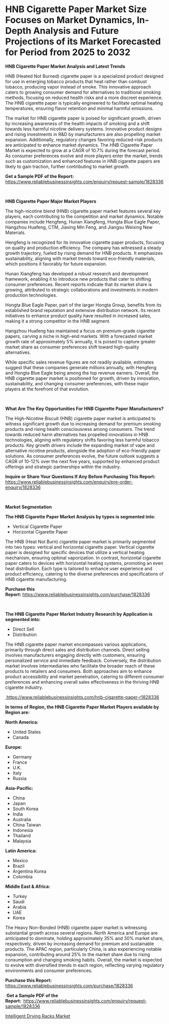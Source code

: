 <p><h1>HNB Cigarette Paper Market Size Focuses on Market Dynamics, In-Depth Analysis and Future Projections of its Market Forecasted for Period from 2025 to 2032</h1></p><p><strong>HNB Cigarette Paper Market Analysis and Latest Trends</strong></p>
<p><p>HNB (Heated Not Burned) cigarette paper is a specialized product designed for use in emerging tobacco products that heat rather than combust tobacco, producing vapor instead of smoke. This innovative approach caters to growing consumer demand for alternatives to traditional smoking methods, focusing on reduced health risks and a more discreet experience. The HNB cigarette paper is typically engineered to facilitate optimal heating temperatures, ensuring flavor retention and minimal harmful emissions.</p><p>The market for HNB cigarette paper is poised for significant growth, driven by increasing awareness of the health impacts of smoking and a shift towards less harmful nicotine delivery systems. Innovative product designs and rising investments in R&D by manufacturers are also propelling market expansion. Additionally, regulatory changes favoring reduced-risk products are anticipated to enhance market dynamics. The HNB Cigarette Paper Market is expected to grow at a CAGR of 10.7% during the forecast period. As consumer preferences evolve and more players enter the market, trends such as customization and enhanced features in HNB cigarette papers are likely to gain traction, further contributing to market growth.</p></p>
<p><strong>Get a Sample PDF of the Report:&nbsp;</strong> <a href="https://www.reliablebusinessinsights.com/enquiry/request-sample/1828336?utm_campaign=2250&utm_medium=2&utm_source=Github&utm_content=ia&utm_term=09022025&utm_id=hnb-cigarette-paper">https://www.reliablebusinessinsights.com/enquiry/request-sample/1828336</a></p>
<p>&nbsp;</p>
<p><strong>HNB Cigarette Paper Major Market Players</strong></p>
<p><p>The high-nicotine blend (HNB) cigarette paper market features several key players, each contributing to the competition and market dynamics. Notable companies include Hengfeng, Hunan Xiangfeng, Hongta Blue Eagle Paper, Hangzhou Huafeng, CTM, Jiaxing Min Feng, and Jiangsu Weixing New Materials.</p><p>Hengfeng is recognized for its innovative cigarette paper products, focusing on quality and production efficiency. The company has witnessed a steady growth trajectory, fueled by rising demand for HNB products. It emphasizes sustainability, aligning with market trends toward eco-friendly materials, which positions it favorably for future expansion.</p><p>Hunan Xiangfeng has developed a robust research and development framework, enabling it to introduce new products that cater to shifting consumer preferences. Recent reports indicate that its market share is growing, attributed to strategic collaborations and investments in modern production technologies.</p><p>Hongta Blue Eagle Paper, part of the larger Hongta Group, benefits from its established brand reputation and extensive distribution network. Its recent initiatives to enhance product quality have resulted in increased sales, making it a strong competitor in the HNB segment.</p><p>Hangzhou Huafeng has maintained a focus on premium-grade cigarette papers, carving a niche in high-end markets. With a forecasted market growth rate of approximately 5% annually, it is poised to capture greater market share as consumer preferences shift toward high-quality alternatives.</p><p>While specific sales revenue figures are not readily available, estimates suggest that these companies generate millions annually, with Hengfeng and Hongta Blue Eagle being among the top revenue earners. Overall, the HNB cigarette paper market is positioned for growth, driven by innovation, sustainability, and changing consumer preferences, with these major players at the forefront of that evolution.</p></p>
<p>&nbsp;</p>
<p><strong>What Are The Key Opportunities For HNB Cigarette Paper Manufacturers?</strong></p>
<p><p>The High-Nicotine Biscuit (HNB) cigarette paper market is anticipated to witness significant growth due to increasing demand for premium smoking products and rising health consciousness among consumers. The trend towards reduced harm alternatives has propelled innovations in HNB technologies, aligning with regulatory shifts favoring less harmful tobacco products. Key growth drivers include the expanding market of vape and alternative nicotine products, alongside the adoption of eco-friendly paper solutions. As consumer preferences evolve, the future outlook suggests a CAGR of 10-12% over the next five years, supported by enhanced product offerings and strategic partnerships within the industry.</p></p>
<p><strong>Inquire or Share Your Questions If Any Before Purchasing This Report:</strong> <a href="https://www.reliablebusinessinsights.com/enquiry/pre-order-enquiry/1828336?utm_campaign=2250&utm_medium=2&utm_source=Github&utm_content=ia&utm_term=09022025&utm_id=hnb-cigarette-paper">https://www.reliablebusinessinsights.com/enquiry/pre-order-enquiry/1828336</a></p>
<p>&nbsp;</p>
<p><strong>Market Segmentation</strong></p>
<p><strong>The HNB Cigarette Paper Market Analysis by types is segmented into:</strong></p>
<p><ul><li>Vertical Cigarette Paper</li><li>Horizontal Cigarette Paper</li></ul></p>
<p><p>The HNB (Heat Not Burn) cigarette paper market is primarily segmented into two types: vertical and horizontal cigarette paper. Vertical cigarette paper is designed for specific devices that utilize a vertical heating mechanism, ensuring optimal vaporization. In contrast, horizontal cigarette paper caters to devices with horizontal heating systems, promoting an even heat distribution. Each type is tailored to enhance user experience and product efficiency, catering to the diverse preferences and specifications of HNB cigarette manufacturing.</p></p>
<p><strong>Purchase this Report:&nbsp;</strong><a href="https://www.reliablebusinessinsights.com/purchase/1828336?utm_campaign=2250&utm_medium=2&utm_source=Github&utm_content=ia&utm_term=09022025&utm_id=hnb-cigarette-paper">https://www.reliablebusinessinsights.com/purchase/1828336</a></p>
<p>&nbsp;</p>
<p><strong>The HNB Cigarette Paper Market Industry Research by Application is segmented into:</strong></p>
<p><ul><li>Direct Sell</li><li>Distribution</li></ul></p>
<p><p>The HNB cigarette paper market encompasses various applications, primarily through direct sales and distribution channels. Direct selling involves manufacturers engaging directly with customers, ensuring personalized service and immediate feedback. Conversely, the distribution market involves intermediaries who facilitate the broader reach of these products to retailers and consumers. Both approaches aim to enhance product accessibility and market penetration, catering to different consumer preferences and enhancing overall sales effectiveness in the thriving HNB cigarette industry.</p></p>
<p><a href="https://www.reliablebusinessinsights.com/hnb-cigarette-paper-r1828336?utm_campaign=2250&utm_medium=2&utm_source=Github&utm_content=ia&utm_term=09022025&utm_id=hnb-cigarette-paper">&nbsp;https://www.reliablebusinessinsights.com/hnb-cigarette-paper-r1828336</a></p>
<p><strong>In terms of Region, the HNB Cigarette Paper Market Players available by Region are:</strong></p>
<p>
    <p> <strong> North America: </strong>
        <ul>
            <li>United States</li>
            <li>Canada</li>
        </ul>
        </p> 
    <p> <strong> Europe: </strong>
        <ul>
            <li>Germany</li>
            <li>France</li>
            <li>U.K.</li>
            <li>Italy</li>
            <li>Russia</li>
        </ul>
        </p> 
    <p> <strong> Asia-Pacific: </strong>
        <ul>
            <li>China</li>
            <li>Japan</li>
            <li>South Korea</li>
            <li>India</li>
            <li>Australia</li>
            <li>China Taiwan</li>
            <li>Indonesia</li>
            <li>Thailand</li>
            <li>Malaysia</li>
        </ul>
        </p> 
    <p> <strong> Latin America: </strong>
        <ul>
            <li>Mexico</li>
            <li>Brazil</li>
            <li>Argentina Korea</li>
            <li>Colombia</li>
        </ul>
        </p> 
    <p> <strong> Middle East & Africa: </strong>
        <ul>
            <li>Turkey</li>
            <li>Saudi</li>
            <li>Arabia</li>
            <li>UAE</li>
            <li>Korea</li>
        </ul>
    </p>
    </p>
<p><p>The Heavy Non-Bonded (HNB) cigarette paper market is witnessing substantial growth across several regions. North America and Europe are anticipated to dominate, holding approximately 35% and 30% market share, respectively, driven by increasing demand for premium and sustainable products. The APAC region, particularly China, is also experiencing notable expansion, contributing around 25% to the market share due to rising consumption and changing smoking habits. Overall, the market is expected to evolve with diversified trends in each region, reflecting varying regulatory environments and consumer preferences.</p></p>
<p><strong>Purchase this Report: </strong><a href="https://www.reliablebusinessinsights.com/purchase/1828336?utm_campaign=2250&utm_medium=2&utm_source=Github&utm_content=ia&utm_term=09022025&utm_id=hnb-cigarette-paper">https://www.reliablebusinessinsights.com/purchase/1828336</a></p>
<p>&nbsp;<strong>Get a Sample PDF of the Report:&nbsp;&nbsp;</strong><a href="https://www.reliablebusinessinsights.com/enquiry/request-sample/1828336?utm_campaign=2250&utm_medium=2&utm_source=Github&utm_content=ia&utm_term=09022025&utm_id=hnb-cigarette-paper">https://www.reliablebusinessinsights.com/enquiry/request-sample/1828336</a></p>
<p><strong></strong></p>
<p><p><a href="https://github.com/jeastefanowicz7816/Market-Research-Report-List-1/blob/main/intelligent-drying-racks-market.md?utm_campaign=2250&utm_medium=2&utm_source=Github&utm_content=ia&utm_term=09022025&utm_id=hnb-cigarette-paper">Intelligent Drying Racks Market</a></p></p>